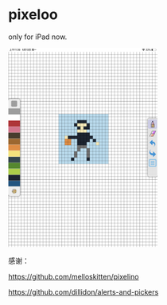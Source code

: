 # pixeloo
only for iPad now.

<img src="https://github.com/Luckeee/pixeloo/blob/master/screenshot/IMG_0053.PNG" width="300" height="400" />


感谢：

https://github.com/melloskitten/pixelino

https://github.com/dillidon/alerts-and-pickers
